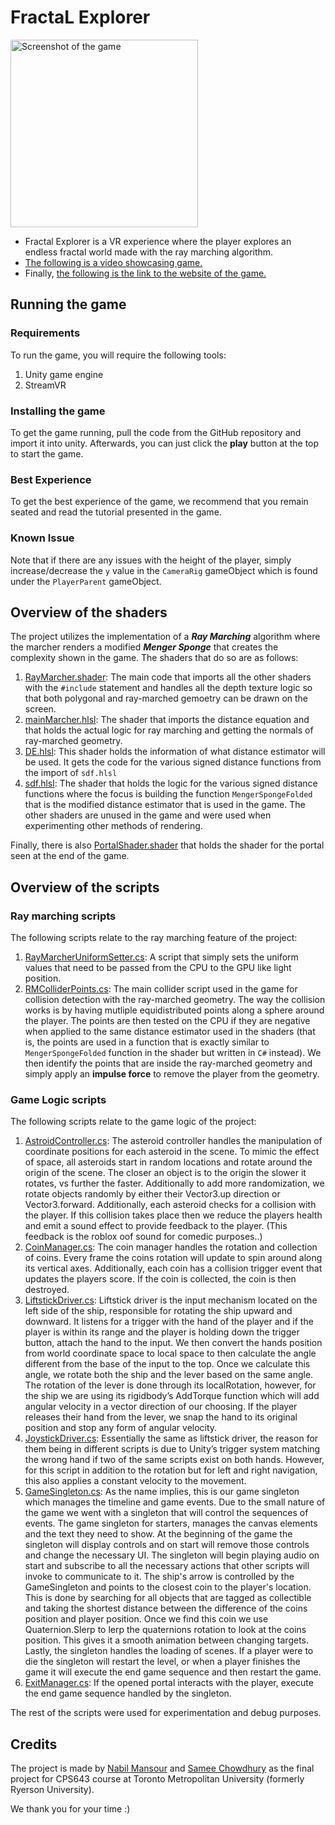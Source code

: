 # FractaL Explorer
<img src="https://user-images.githubusercontent.com/56453977/232167755-9b00778a-4731-411a-bbc3-21f4d2fd0a75.png" alt="Screenshot of the game" height="300">

- Fractal Explorer is a VR experience where the player explores an endless fractal world made with the ray marching algorithm.
- [The following is a video showcasing game.](https://www.youtube.com/watch?v=-RkAV7bAaSk)
- Finally, [the following is the link to the website of the game.](https://nabilmansour.com/FractalExplorer/)

## Running the game
### Requirements
To run the game, you will require the following tools:
1. Unity game engine
2. StreamVR
### Installing the game
To get the game running, pull the code from the GitHub repository and import it into unity. Afterwards, you can just click the **play** button at the top to start the game.
### Best Experience
To get the best experience of the game, we recommend that you remain seated and read the tutorial presented in the game.
### Known Issue
Note that if there are any issues with the height of the player, simply increase/decrease the `y` value in the `CameraRig` gameObject which is found under the `PlayerParent` gameObject.

## Overview of the shaders
The project utilizes the implementation of a ***Ray Marching*** algorithm where the marcher renders a modified ***Menger Sponge*** that creates the complexity shown in the game. The shaders that do so are as follows:
1. [RayMarcher.shader](https://github.com/NabilNYMansour/Fractal-Explorer/blob/main/Assets/Ray%20Marching/RayMarcher.shader): The main code that imports all the other shaders with the `#include` statement and handles all the depth texture logic so that both polygonal and ray-marched gemoetry can be drawn on the screen.
2. [mainMarcher.hlsl](https://github.com/NabilNYMansour/Fractal-Explorer/blob/main/Assets/Ray%20Marching/RayMarchHelpers/mainMarcher.hlsl): The shader that imports the distance equation and that holds the actual logic for ray marching and getting the normals of ray-marched geometry.
3. [DE.hlsl](https://github.com/NabilNYMansour/Fractal-Explorer/blob/main/Assets/Ray%20Marching/RayMarchHelpers/DE.hlsl): This shader holds the information of what distance estimator will be used. It gets the code for the various signed distance functions from the import of `sdf.hlsl`
4. [sdf.hlsl](https://github.com/NabilNYMansour/Fractal-Explorer/blob/main/Assets/Ray%20Marching/RayMarchHelpers/sdf.hlsl): The shader that holds the logic for the various signed distance functions where the focus is building the function `MengerSpongeFolded` that is the modified distance estimator that is used in the game.
The other shaders are unused in the game and were used when experimenting other methods of rendering.

Finally, there is also [PortalShader.shader](https://github.com/NabilNYMansour/Fractal-Explorer/blob/main/Assets/Portal/PortalShader.shader) that holds the shader for the portal seen at the end of the game.

## Overview of the scripts

### Ray marching scripts
The following scripts relate to the ray marching feature of the project:
1. [RayMarcherUniformSetter.cs](https://github.com/NabilNYMansour/Fractal-Explorer/blob/main/Assets/Ray%20Marching/Scripts/RayMarcherUniformSetter.cs): A script that simply sets the uniform values that need to be passed from the CPU to the GPU like light position.
2. [RMColliderPoints.cs](https://github.com/NabilNYMansour/Fractal-Explorer/blob/main/Assets/Ray%20Marching/Scripts/RMColliderPoints.cs): The main collider script used in the game for collision detection with the ray-marched geometry. The way the collision works is by having mutliple equidistributed points along a sphere around the player. The points are then tested on the CPU if they are negative when applied to the same distance estimator used in the shaders (that is, the points are used in a function that is exactly similar to `MengerSpongeFolded` function in the shader but written in `C#` instead). We then identify the points that are inside the ray-marched geometry and simply apply an **impulse force** to remove the player from the geometry.
### Game Logic scripts
The following scripts relate to the game logic of the project:
1. [AstroidController.cs](https://github.com/NabilNYMansour/Fractal-Explorer/blob/main/Assets/Scripts/AstroidController.cs): The asteroid controller handles the manipulation of coordinate positions for each asteroid in the scene. To mimic the effect of space, all asteroids start in random locations and rotate around the origin of the scene. The closer an object is to the origin the slower it rotates, vs further the faster. Additionally to add more randomization, we rotate objects randomly by either their Vector3.up direction or Vector3.forward. Additionally, each asteroid checks for a collision with the player. If this collision takes place then we reduce the players health and emit a sound effect to provide feedback to the player. (This feedback is the roblox oof sound for comedic purposes..)
2. [CoinManager.cs](https://github.com/NabilNYMansour/Fractal-Explorer/blob/main/Assets/Scripts/CoinManager.cs): The coin manager handles the rotation and collection of coins. Every frame the coins rotation will update to spin around along its vertical axes. Additionally, each coin has a collision trigger event that updates the players score. If the coin is collected, the coin is then destroyed.
3. [LiftstickDriver.cs](https://github.com/NabilNYMansour/Fractal-Explorer/blob/main/Assets/Scripts/LiftstickDriver.cs): Liftstick driver is the input mechanism located on the left side of the ship, responsible for rotating the ship upward and downward. It listens for a trigger with the hand of the player and if the player is within its range and the player is holding down the trigger button, attach the hand to the input. We then convert the hands position from world coordinate space to local space to then calculate the angle different from the base of the input to the top. Once we calculate this angle, we rotate both the ship and the lever based on the same angle. The rotation of the lever is done through its localRotation, however, for the ship we are using its rigidbody’s AddTorque function which will add angular velocity in a vector direction of our choosing. If the player releases their hand from the lever, we snap the hand to its original position and stop any form of angular velocity. 
4. [JoystickDriver.cs](https://github.com/NabilNYMansour/Fractal-Explorer/blob/main/Assets/Scripts/JoystickDriver.cs): Essentially the same as liftstick driver, the reason for them being in different scripts is due to Unity’s trigger system matching the wrong hand if two of the same scripts exist on both hands. However, for this script in addition to the rotation but for left and right navigation, this also applies a constant velocity to the movement.
5. [GameSingleton.cs](https://github.com/NabilNYMansour/Fractal-Explorer/blob/main/Assets/Scripts/GameSingleton.cs): As the name implies, this is our game singleton which manages the timeline and game events. Due to the small nature of the game we went with a singleton that will control the sequences of events. The game singleton for starters, manages the canvas elements and the text they need to show. At the beginning of the game the singleton will display controls and on start will remove those controls and change the necessary UI. The singleton will begin playing audio on start and subscribe to all the necessary actions that other scripts will invoke to communicate to it. The ship's arrow is controlled by the GameSingleton and points to the closest coin to the player's location. This is done by searching for all objects that are tagged as collectible and taking the shortest distance between the difference of the coins position and player position. Once we find this coin we use Quaternion.Slerp to lerp the quaternions rotation to look at the coins position. This gives it a smooth animation between changing targets. Lastly, the singleton handles the loading of scenes. If a player were to die the singleton will restart the level, or when a player finishes the game it will execute the end game sequence and then restart the game.
6. [ExitManager.cs](https://github.com/NabilNYMansour/Fractal-Explorer/blob/main/Assets/Scripts/ExitManager.cs): If the opened portal interacts with the player, execute the end game sequence handled by the singleton.

The rest of the scripts were used for experimentation and debug purposes.

## Credits
The project is made by [Nabil Mansour](https://github.com/NabilNYMansour) and [Samee Chowdhury](https://github.com/oceansam) as the final project for CPS643 course at Toronto Metropolitan University (formerly Ryerson University).

We thank you for your time :)
